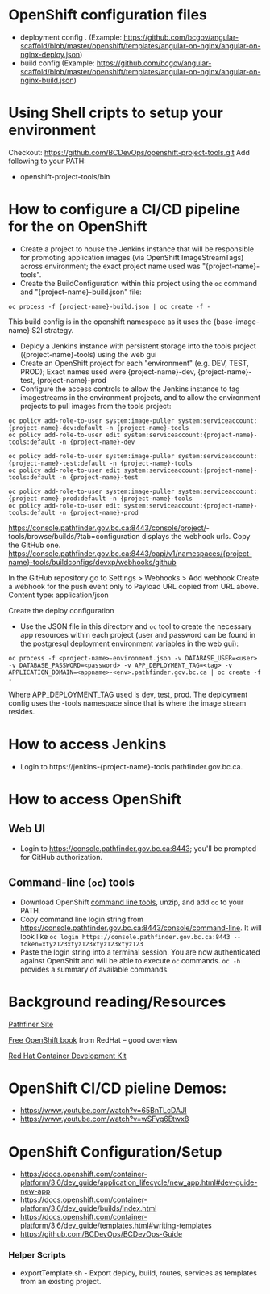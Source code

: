 # OpenShift configuration files

* deployment config .  (Example: https://github.com/bcgov/angular-scaffold/blob/master/openshift/templates/angular-on-nginx/angular-on-nginx-deploy.json)
* build config (Example: https://github.com/bcgov/angular-scaffold/blob/master/openshift/templates/angular-on-nginx/angular-on-nginx-build.json)

# Using Shell cripts to setup your environment
Checkout: https://github.com/BCDevOps/openshift-project-tools.git
Add following to your PATH: 
* openshift-project-tools/bin



# How to configure a CI/CD pipeline for the <project-name> on OpenShift

- Create a project to house the Jenkins instance that will be responsible for promoting application images (via OpenShift ImageStreamTags) across environment; the exact project name used was "{project-name}-tools".
- Create the BuildConfiguration within this project using the ```oc``` command and "{project-name}-build.json" file:

```
oc process -f {project-name}-build.json | oc create -f -
```

This build config is in the openshift namespace as it uses the {base-image-name} S2I strategy.


- Deploy a Jenkins instance with persistent storage into the tools project ({project-name}-tools) using the web gui
- Create an OpenShift project for each "environment" (e.g. DEV, TEST, PROD); 
  Exact names used were {project-name}-dev, {project-name}-test, {project-name}-prod
- Configure the access controls to allow the Jenkins instance to tag imagestreams in the environment projects, and to allow the environment projects to pull images from the tools project:
 
```
oc policy add-role-to-user system:image-puller system:serviceaccount:{project-name}-dev:default -n {project-name}-tools
oc policy add-role-to-user edit system:serviceaccount:{project-name}-tools:default -n {project-name}-dev

oc policy add-role-to-user system:image-puller system:serviceaccount:{project-name}-test:default -n {project-name}-tools
oc policy add-role-to-user edit system:serviceaccount:{project-name}-tools:default -n {project-name}-test

oc policy add-role-to-user system:image-puller system:serviceaccount:{project-name}-prod:default -n {project-name}-tools
oc policy add-role-to-user edit system:serviceaccount:{project-name}-tools:default -n {project-name}-prod
```

https://console.pathfinder.gov.bc.ca:8443/console/project/<project-name>-tools/browse/builds/<build-name>?tab=configuration
displays the webhook urls. Copy the GitHub one. 
https://console.pathfinder.gov.bc.ca:8443/oapi/v1/namespaces/{project-name}-tools/buildconfigs/devxp/webhooks/github

In the GitHub repository go to Settings > Webhooks > Add webhook
Create a webhook for the push event only to Payload URL copied from URL above.
Content type: application/json

Create the deploy configuration
 - Use the JSON file in this directory  and `oc` tool to create the necessary app resources within each project (user and password can be found in the postgresql deployment environment variables in the web gui):

```
oc process -f <project-name>-environment.json -v DATABASE_USER=<user> -v DATABASE_PASSWORD=<password> -v APP_DEPLOYMENT_TAG=<tag> -v APPLICATION_DOMAIN=<appname>-<env>.pathfinder.gov.bc.ca | oc create -f -
```

Where APP_DEPLOYMENT_TAG used is dev, test, prod.
The deployment config uses the <project-name>-tools namespace since that is where the image stream resides.


# How to access Jenkins

- Login to https://jenkins-{project-name}-tools.pathfinder.gov.bc.ca.

# How to access OpenShift

## Web UI
- Login to https://console.pathfinder.gov.bc.ca:8443; you'll be prompted for GitHub authorization.

## Command-line (```oc```) tools
- Download OpenShift [command line tools](https://github.com/openshift/origin/releases/download/v1.2.1/openshift-origin-client-tools-v1.2.1-5e723f6-mac.zip), unzip, and add ```oc``` to your PATH.  
- Copy command line login string from https://console.pathfinder.gov.bc.ca:8443/console/command-line.  It will look like ```oc login https://console.pathfinder.gov.bc.ca:8443 --token=xtyz123xtyz123xtyz123xtyz123```
- Paste the login string into a terminal session.  You are now authenticated against OpenShift and will be able to execute ```oc``` commands. ```oc -h``` provides a summary of available commands.



# Background reading/Resources

[Pathfiner Site](https://www.pathfinder.gov.bc.ca/)

[Free OpenShift book](https://www.openshift.com/promotions/for-developers.html) from RedHat – good overview

[Red Hat Container Development Kit](http://developers.redhat.com/products/cdk/overview/)

# OpenShift CI/CD pieline Demos:

- https://www.youtube.com/watch?v=65BnTLcDAJI
- https://www.youtube.com/watch?v=wSFyg6Etwx8

# OpenShift Configuration/Setup

* https://docs.openshift.com/container-platform/3.6/dev_guide/application_lifecycle/new_app.html#dev-guide-new-app
* https://docs.openshift.com/container-platform/3.6/dev_guide/builds/index.html
* https://docs.openshift.com/container-platform/3.6/dev_guide/templates.html#writing-templates
* https://github.com/BCDevOps/BCDevOps-Guide


  

### Helper Scripts


* exportTemplate.sh - Export deploy, build, routes, services as templates from an existing project.
